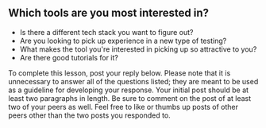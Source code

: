 ## Which tools are you most interested in?

- Is there a different tech stack you want to figure out?
- Are you looking to pick up experience in a new type of testing?
- What makes the tool you're interested in picking up so attractive to you?
- Are there good tutorials for it?

To complete this lesson, post your reply below. Please note that it is
unnecessary to answer all of the questions listed; they are meant to be used as
a guideline for developing your response. Your initial post should be at least
two paragraphs in length. Be sure to comment on the post of at least two of your
peers as well. Feel free to like or thumbs up posts of other peers other than
the two posts you responded to.
